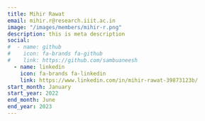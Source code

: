 ```yaml
---
title: Mihir Rawat
email: mihir.r@research.iiit.ac.in
image: "/images/members/mihir-r.png"
description: this is meta description
social:
#  - name: github
#    icon: fa-brands fa-github
#    link: https://github.com/sambuaneesh
  - name: linkedin
    icon: fa-brands fa-linkedin
    link: https://www.linkedin.com/in/mihir-rawat-39873123b/
start_month: January
start_year: 2022
end_month: June
end_year: 2023
---
```


